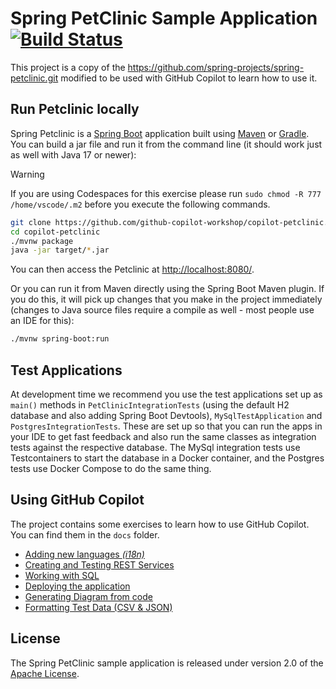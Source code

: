 # Spring PetClinic Sample Application [![Build Status](https://github.com/spring-projects/spring-petclinic/actions/workflows/maven-build.yml/badge.svg)](https://github.com/spring-projects/spring-petclinic/actions/workflows/maven-build.yml)

This project is a copy of the https://github.com/spring-projects/spring-petclinic.git modified to be used with GitHub Copilot to learn how to use it.



## Run Petclinic locally

Spring Petclinic is a [Spring Boot](https://spring.io/guides/gs/spring-boot) application built using [Maven](https://spring.io/guides/gs/maven/) or [Gradle](https://spring.io/guides/gs/gradle/). You can build a jar file and run it from the command line (it should work just as well with Java 17 or newer):

> [!WARNING]  
> If you are using Codespaces for this exercise please run `sudo chmod -R 777 /home/vscode/.m2` before you execute the following commands.

```bash
git clone https://github.com/github-copilot-workshop/copilot-petclinic.git
cd copilot-petclinic
./mvnw package
java -jar target/*.jar
```

You can then access the Petclinic at <http://localhost:8080/>.

Or you can run it from Maven directly using the Spring Boot Maven plugin. If you do this, it will pick up changes that you make in the project immediately (changes to Java source files require a compile as well - most people use an IDE for this):

```bash
./mvnw spring-boot:run
```


## Test Applications

At development time we recommend you use the test applications set up as `main()` methods in `PetClinicIntegrationTests` (using the default H2 database and also adding Spring Boot Devtools), `MySqlTestApplication` and `PostgresIntegrationTests`. These are set up so that you can run the apps in your IDE to get fast feedback and also run the same classes as integration tests against the respective database. The MySql integration tests use Testcontainers to start the database in a Docker container, and the Postgres tests use Docker Compose to do the same thing.

## Using GitHub Copilot

The project contains some exercises to learn how to use GitHub Copilot. You can find them in the `docs` folder.

- [Adding new languages _(i18n)_](docs/001-internationalization.md)
- [Creating and Testing REST Services](docs/002-building-a-rest-api.md)
- [Working with SQL](docs/003-working-with-sql.md)
- [Deploying the application](docs/004-deploying-the-application.md)
- [Generating Diagram from code](docs/005-generating-documentation.md)
- [Formatting Test Data (CSV & JSON)](docs/006-formatting-sample-data.md)


## License

The Spring PetClinic sample application is released under version 2.0 of the [Apache License](https://www.apache.org/licenses/LICENSE-2.0).

